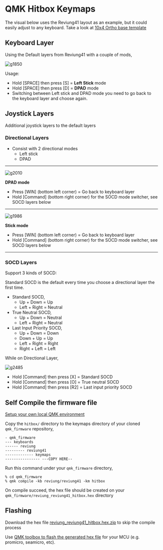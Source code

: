# QMK Hitbox Keymaps
The visual below uses the Reviung41 layout as an example, but it could easily adjust to any keyboard. Take a look at [10x4 Ortho base template](https://github.com/kh411d/qmk_hitbox_keymaps/blob/master/_template/keymaps/hitbox/keymap.c) 

## Keyboard Layer

Using the Default layers from Reviung41 with a couple of mods,

![g1850](https://github.com/kh411d/qmk_hitbox_keymaps/assets/273012/cada7e39-0ff9-41e4-b1d9-3ddcf7dbccf8)

Usage:

- Hold [SPACE] then press [S] = **Left Stick** mode 
- Hold [SPACE] then press [D] = **DPAD** mode
- Switching between Left stick and DPAD mode you need to go back to the keyboard layer and choose again.

## Joystick Layers
Additional joystick layers to the default layers
### Directional Layers

- Consist with 2 directional modes
    - Left stick 
    - DPAD
---

![g2010](https://github.com/kh411d/qmk_hitbox_keymaps/assets/273012/cf2e9171-2b90-4df3-a574-135a6b69ac32)

**DPAD mode** 

- Press [WIN] (bottom left corner) = Go back to keyboard layer
- Hold [Command] (bottom right corner) for the SOCD mode switcher, see SOCD layers below

---

![g1986](https://github.com/kh411d/qmk_hitbox_keymaps/assets/273012/bda3bc81-1769-418f-aabf-89e6a4febf36)

**Stick mode** 

- Press [WIN] (bottom left corner) = Go back to keyboard layer
- Hold [Command] (bottom right corner) for the SOCD mode switcher, see SOCD layers below

---

### SOCD Layers

Support 3 kinds of SOCD: 

Standard SOCD is the default every time you choose a directional layer the first time.

- Standard SOCD, 
    - Up + Down = Up
    - Left + Right = Neutral
- True Neutral SOCD,
    - Up + Down = Neutral
    - Left + Right = Neutral
- Last Input Priority SOCD,
    - Up + Down = Down
    - Down + Up = Up
    - Left + Right = Right 
    - Right + Left = Left

While on Directional Layer,

![g2485](https://github.com/kh411d/qmk_hitbox_keymaps/assets/273012/9ca74484-a679-4d4e-b948-ca9b67d53788)

- Hold [Command] then press [X] = Standard SOCD
- Hold [Command] then press [O] = True neutral SOCD
- Hold [Command] then press [R2] = Last input priority SOCD

## Self Compile the firmware file 

[Setup your own local QMK environment](https://docs.qmk.fm/#/newbs_getting_started)

Copy the `hitbox/` directory to the keymaps directory of your cloned `qmk_firmware` repository,
```
- qmk_firmware
--- keyboards
------ reviung
--------- reviung41
------------- keymaps
---------------- ---COPY HERE--
``` 

Run this command under your `qmk_firmware` directory,
```
% cd qmk_firmware
% qmk compile -kb reviung/reviung41 -km hitbox
```
On compile succeed, the hex file should be created on your `qmk_firmware/reviung_reviung41_hitbox.hex` directory

## Flashing

Download the hex file [reviung_reviung41_hitbox.hex.zip](https://github.com/kh411d/qmk_hitbox_keymaps/files/12447786/reviung_reviung41_hitbox.hex.zip)
 to skip the compile process

Use [QMK toolbox to flash the generated hex file](https://docs.qmk.fm/#/newbs_flashing) for your MCU (e.g. promicro, seamicro, etc).

